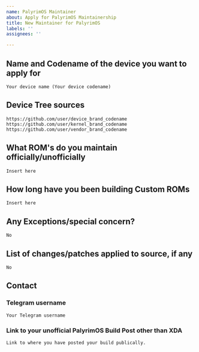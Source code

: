 ```yaml
---
name: PalyrimOS Maintainer
about: Apply for PalyrimOS Maintainership
title: New Maintainer for PalyrimOS
labels: ''
assignees: ''

---
```


<!--
This template is taken from PixelExperience/official_devices with modifications to it
-->

## Name and Codename of the device you want to apply for 
```
Your device name (Your device codename)
```

## Device Tree sources
<!--
* Must be public on GitHub/GitLab
* Must add kernel and vendor as well
* Authorship should be proper
* Add common trees if applicable
-->
```
https://github.com/user/device_brand_codename
https://github.com/user/kernel_brand_codename
https://github.com/user/vendor_brand_codename
```

## What ROM's do you maintain officially/unofficially
```
Insert here
```

## How long have you been building Custom ROMs
```
Insert here
```

## Any Exceptions/special concern?
```
No
```

## List of changes/patches applied to source, if any
```
No
```

## Contact

### Telegram username
```
Your Telegram username
```

### Link to your unofficial PalyrimOS Build Post other than XDA
<!-- Before being able to maintainer PalyrimOS officially, 
you must have already made your unofficial build public. 
Refer Maintainer Requirements -->
```
Link to where you have posted your build publically.
```
